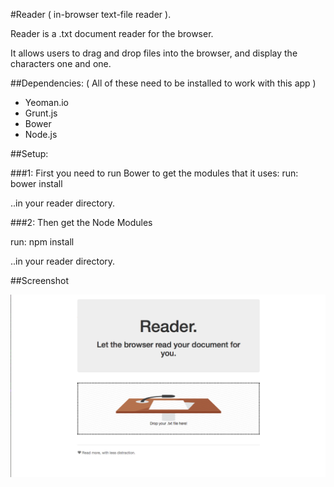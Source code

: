 #Reader 
( in-browser text-file reader ).



Reader is a .txt document reader for the browser.

It allows users to drag and drop files into the browser,
and display the characters one and one.



##Dependencies:
( All of these need to be installed to work with this app )

- Yeoman.io
- Grunt.js
- Bower
- Node.js


##Setup:

###1: First you need to run Bower to get the modules that it uses:
run:
    bower install
  
..in your reader directory.


   


###2: Then get the Node Modules

run:
    npm install

..in your reader directory.




##Screenshot

![The opening screen.](https://raw.githubusercontent.com/peterlubiana/reader/master/screenshot.png "Screenshot")
